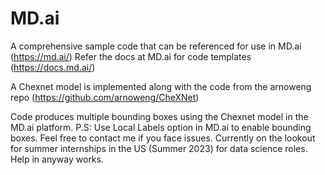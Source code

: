 # MD.ai
A comprehensive sample code that can be referenced for use in MD.ai (https://md.ai/)
Refer the docs at MD.ai for code templates (https://docs.md.ai/)

A Chexnet model is implemented along with the code from the arnoweng repo (https://github.com/arnoweng/CheXNet)

Code produces multiple bounding boxes using the Chexnet model in the MD.ai platform.
P.S: Use Local Labels option in MD.ai to enable bounding boxes. Feel free to contact me if you face issues.
Currently on the lookout for summer internships in the US (Summer 2023) for data science roles. Help in anyway works.
